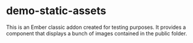 # demo-static-assets

This is an Ember classic addon created for testing purposes. It provides a component that displays a bunch of images contained in the public folder.